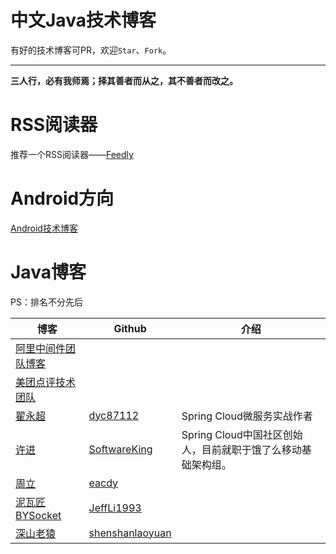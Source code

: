 # 中文Java技术博客
有好的技术博客可PR，欢迎`Star`、`Fork`。

---

**三人行，必有我师焉；择其善者而从之，其不善者而改之。**

# RSS阅读器
推荐一个RSS阅读器——[Feedly](http://feedly.com/)

# Android方向
[Android技术博客](/README-Android.md)

# Java博客
PS：排名不分先后

博客|Github|介绍
---|---|---
[阿里中间件团队博客](http://jm.taobao.org/)|[]()|
[美团点评技术团队](http://tech.meituan.com/)|[]()|
[翟永超](http://blog.didispace.com/)|[dyc87112](https://github.com/dyc87112)|Spring Cloud微服务实战作者
[许进](http://xujin.org/)|[SoftwareKing](https://github.com/softwareking)|Spring Cloud中国社区创始人，目前就职于饿了么移动基础架构组。
[周立](http://www.itmuch.com/)|[eacdy](https://github.com/eacdy)|
[泥瓦匠BYSocket](http://www.bysocket.com/)|[JeffLi1993](https://github.com/JeffLi1993)|
[深山老猿](http://shenshanlaoyuan.com/)|[shenshanlaoyuan](https://github.com/shenshanlaoyuan)|
